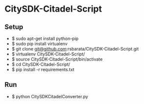 CitySDK-Citadel-Script
======================

Setup
--------------
- $ sudo apt-get install python-pip
- $ sudo pip install virtualenv
- $ git clone git@github.com:rsbarata/CitySDK-Citadel-Script.git
- $ virtualenv CitySDK-Citadel-Script/
- $ source CitySDK-Citadel-Script/bin/activate
- $ cd CitySDK-Citadel-Script/
- $ pip install -r requirements.txt

Run
--------------
- $ python CitySDKCitadelConverter.py 
